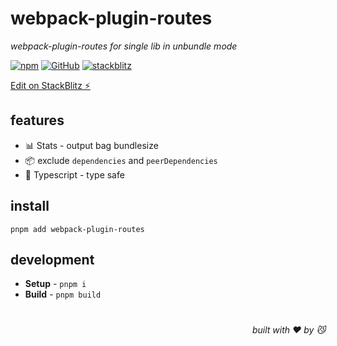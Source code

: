 # webpack-plugin-routes
*webpack-plugin-routes for single lib in unbundle mode*

[![npm](https://img.shields.io/npm/v/webpack-plugin-routes)](https://github.com/jiangWeixian/webpack-plugin-routes) [![GitHub](https://img.shields.io/npm/l/webpack-plugin-routes)](https://github.com/jiangWeixian/webpack-plugin-routes) [![stackblitz](https://img.shields.io/badge/%E2%9A%A1%EF%B8%8Fstackblitz-online-blue)](https://stackblitz.com/github/jiangWeixian/webpack-plugin-routes)

[Edit on StackBlitz ⚡️](https://stackblitz.com/github/jiangWeixian/webpack-plugin-routes)

## features

- 📊 Stats - output bag bundlesize
- 📦 exclude `dependencies` and `peerDependencies`
- 💪 Typescript - type safe

## install

```console
pnpm add webpack-plugin-routes
```

## development

- **Setup** - `pnpm i`
- **Build** - `pnpm build`

# 
<div align='right'>

*built with ❤️ by 😼*

</div>

